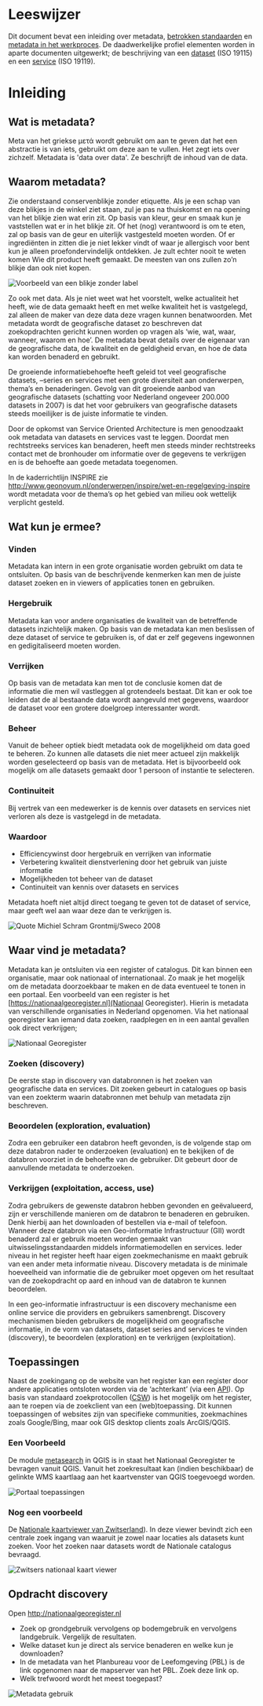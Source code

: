 # Leeswijzer

Dit document bevat een inleiding over metadata, [betrokken standaarden](#metadata-standaarden) en [metadata in het werkproces](#metadata-in-het-werkproces). De daadwerkelijke profiel elementen worden in aparte documenten uitgewerkt; de beschrijving van een [dataset](index-dataset.html) (ISO 19115) en een [service](index-service.html) (ISO 19119). 

# Inleiding

## Wat is metadata?

Meta van het griekse μετά wordt gebruikt om aan te geven dat het een abstractie is van iets, gebruikt om deze aan te vullen. Het zegt iets over zichzelf. Metadata is 'data over data'. Ze beschrijft de inhoud van de data.

## Waarom metadata?

Zie onderstaand conservenblikje zonder etiquette. Als je een schap van deze blikjes in de winkel ziet staan, zul je pas na thuiskomst en na opening van het blikje zien wat erin zit. Op basis van kleur, geur en smaak kun je vaststellen wat er in het blikje zit. Of het (nog) verantwoord is om te eten, zal op basis van de geur en uiterlijk vastgesteld moeten worden. Of er ingrediënten in zitten die je niet lekker vindt of waar je allergisch voor bent kun je alleen proefondervindelijk ontdekken. Je zult echter nooit te weten komen Wie dit product heeft gemaakt. De meesten van ons zullen zo’n blikje dan ook niet kopen. 

![Voorbeeld van een blikje zonder label](images/Blikje.jpg)

Zo ook met data. Als je niet weet wat het voorstelt, welke actualiteit het heeft, wie de data gemaakt heeft en met welke kwaliteit het is vastgelegd, zal alleen de maker van deze data deze vragen kunnen benatwoorden.
Met metadata wordt de geografische dataset zo beschreven dat zoekopdrachten gericht kunnen worden op vragen als ‘wie, wat, waar, wanneer, waarom en hoe’. De metadata bevat details over de eigenaar van de geografische data, de kwaliteit en de geldigheid ervan, en hoe de data kan worden benaderd en gebruikt. 

De groeiende informatiebehoefte heeft geleid tot veel geografische datasets, –series en services met een grote diversiteit aan onderwerpen, thema’s en benaderingen. Gevolg van dit groeiende aanbod van geografische datasets (schatting voor Nederland ongeveer 200.000 datasets in 2007) is dat het voor gebruikers van geografische datasets steeds moeilijker is de juiste informatie te vinden.

Door de opkomst van Service Oriented Architecture is men genoodzaakt ook metadata van datasets en services vast te leggen. Doordat men rechtstreeks services kan benaderen, heeft men steeds minder rechtstreeks contact met de bronhouder om informatie over de gegevens te verkrijgen en is de behoefte aan goede metadata toegenomen.

In de kaderrichtlijn INSPIRE zie http://www.geonovum.nl/onderwerpen/inspire/wet-en-regelgeving-inspire wordt metadata voor de thema’s op het gebied van milieu ook wettelijk verplicht gesteld.

## Wat kun je ermee?

### Vinden

Metadata kan intern in een grote organisatie worden gebruikt om data te ontsluiten. Op basis van de beschrijvende kenmerken kan men de juiste dataset zoeken en in viewers of applicaties tonen en gebruiken.

### Hergebruik

Metadata kan voor andere organisaties de kwaliteit van de betreffende datasets inzichtelijk maken. Op basis van de metadata kan men beslissen of deze dataset of service te gebruiken is, of dat er zelf gegevens ingewonnen en gedigitaliseerd moeten worden.

### Verrijken

Op basis van de metadata kan men tot de conclusie komen dat de informatie die men wil vastleggen al grotendeels bestaat. Dit kan er ook toe leiden dat de al bestaande data wordt aangevuld met gegevens, waardoor de dataset voor een grotere doelgroep interessanter wordt.

### Beheer

Vanuit de beheer optiek biedt metadata ook de mogelijkheid om data goed te beheren. Zo kunnen alle datasets die niet meer actueel zijn makkelijk worden geselecteerd op basis van de metadata. Het is bijvoorbeeld ook mogelijk om alle datasets gemaakt door 1 persoon of instantie te selecteren.

### Continuiteit

Bij vertrek van een medewerker is de kennis over datasets en services niet verloren als deze is vastgelegd in de metadata. 

### Waardoor

- Efficiencywinst door hergebruik en verrijken van informatie
- Verbetering kwaliteit dienstverlening door het gebruik van juiste informatie
- Mogelijkheden tot beheer van de dataset
- Continuiteit van kennis over datasets en services

Metadata hoeft niet altijd direct toegang te geven tot de dataset of service, maar geeft wel aan waar deze dan te verkrijgen is.

![Quote Michiel Schram Grontmij/Sweco 2008](images/Textdubbelzondermeta.jpg)

## Waar vind je metadata?

Metadata kan je ontsluiten via een register of catalogus. Dit kan binnen een organisatie, maar ook nationaal of internationaal. Zo maak je het mogelijk om de metadata doorzoekbaar te maken en de data eventueel te tonen in een portaal. Een voorbeeld van een register is het [https://nationaalgeoregister.nl](Nationaal Georegister). Hierin is metadata van verschillende organisaties in Nederland opgenomen. Via het nationaal georegister kan iemand data zoeken, raadplegen en in een aantal gevallen ook direct verkrijgen;

![Nationaal Georegister](images/ngr.jpg)

### Zoeken (discovery) 

De eerste stap in discovery van databronnen is het zoeken van geografische data en services. Dit zoeken gebeurt in catalogues op basis van een zoekterm waarin databronnen met behulp van metadata zijn beschreven.

### Beoordelen (exploration, evaluation) 

Zodra een gebruiker een databron heeft gevonden, is de volgende stap om deze databron nader te onderzoeken (evaluation) en te bekijken of de databron voorziet in de behoefte van de gebruiker. Dit gebeurt door de aanvullende metadata te onderzoeken.

### Verkrijgen (exploitation, access, use) 
Zodra gebruikers de gewenste databron hebben gevonden en geëvalueerd, zijn er verschillende manieren om de databron te benaderen en gebruiken. Denk hierbij aan het downloaden of bestellen via e-mail of telefoon. Wanneer deze databron via een Geo-informatie Infrastructuur (GII) wordt benaderd zal er gebruik moeten worden gemaakt van uitwisselingsstandaarden middels informatiemodellen en services.
Ieder niveau in het register heeft haar eigen zoekmechanisme en maakt gebruik van een ander meta informatie niveau. Discovery metadata is de minimale hoeveelheid van informatie die de gebruiker moet opgeven om het resultaat van de zoekopdracht op aard en inhoud van de databron te kunnen beoordelen.

In een geo-informatie infrastructuur is een discovery mechanisme een online service die providers en gebruikers samenbrengt. Discovery mechanismen bieden gebruikers de mogelijkheid om geografische informatie, in de vorm van datasets, dataset series and services te vinden (discovery), te beoordelen (exploration) en te verkrijgen (exploitation).

## Toepassingen

Naast de zoekingang op de website van het register kan een register door andere applicaties ontsloten worden via de ‘achterkant’ (via een [API](https://nl.wikipedia.org/wiki/Application_programming_interface)). Op basis van standaard zoekprotocollen ([CSW](http://www.opengeospatial.org/standards/cat)) is het mogelijk om het register, aan te roepen via de zoekclient van een (web)toepassing. Dit kunnen toepassingen of websites zijn van specifieke communities, zoekmachines zoals Google/Bing, maar ook GIS desktop clients zoals ArcGIS/QGIS.

### Een Voorbeeld

De module [metasearch](https://docs.qgis.org/3.0/nl/docs/user_manual/plugins/plugins_metasearch.html) in QGIS is in staat het Nationaal Georegister te bevragen vanuit QGIS. Vanuit het zoekresultaat kan (indien beschikbaar) de gelinkte WMS kaartlaag aan het kaartvenster van QGIS toegevoegd worden.

![Portaal toepassingen](images/metasearch-splash.jpg)

### Nog een voorbeeld 

De [Nationale kaartviewer van Zwitserland](https://map.geo.admin.ch)). In deze viewer bevindt zich een centrale zoek ingang van waaruit je zowel naar locaties als datasets kunt zoeken. Voor het zoeken naar datasets wordt de Nationale catalogus bevraagd.

![Zwitsers nationaal kaart viewer](images/swisstopo.jpg)

## Opdracht discovery

Open http://nationaalgeoregister.nl

- Zoek op grondgebruik vervolgens op bodemgebruik en vervolgens landgebruik. Vergelijk de resultaten.
- Welke dataset kun je direct als service benaderen en welke kun je downloaden?
- In de metadata van het Planbureau voor de Leefomgeving (PBL) is de link opgenomen naar de mapserver van het PBL. Zoek deze link op.
- Welk trefwoord wordt het meest toegepast?

![Metadata gebruik](images/Metagebruik.jpg)
